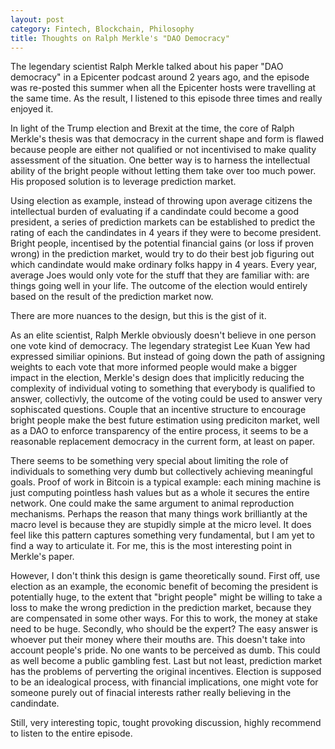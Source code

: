 ```yaml
---
layout: post
category: Fintech, Blockchain, Philosophy
title: Thoughts on Ralph Merkle's "DAO Democracy"
---
```


The legendary scientist Ralph Merkle talked about his paper "DAO democracy" in a Epicenter
podcast around 2 years ago, and the episode was re-posted this summer when all the Epicenter
hosts were travelling at the same time. As the result, I listened to this episode three times
and really enjoyed it.

In light of the Trump election and Brexit at the time, the core of Ralph Merkle's thesis
was that democracy in the current shape and form is flawed because people are either not
qualified or not incentivised to make quality assessment of the situation. One better way is to
harness the intellectual ability of the bright people without letting them take over too much
power. His proposed solution is to leverage prediction market.

Using election as example, instead of throwing upon average citizens the intellectual burden of
evaluating if a candindate could become a good president, a series of prediction markets can be
established to predict the rating of each the candindates in 4 years if they were to become president.
Bright people, incentised by the potential financial gains (or loss if proven wrong) in the
prediction market, would try to do their best job figuring out which candindate would make ordinary
folks happy in 4 years. Every year, average Joes would only vote for the stuff that they are familiar
with: are things going well in your life. The outcome of the election would entirely based
on the result of the prediction market now.

There are more nuances to the design, but this is the gist of it.

As an elite scientist, Ralph Merkle obviously doesn't believe in one person one vote kind of democracy.
The legendary strategist Lee Kuan Yew had expressed similiar opinions. But instead of going down the
path of assigning weights to each vote  that more informed people would make a bigger impact in the
election, Merkle's design does that implicitly reducing the complexity of individual voting to something
that everybody is qualified to answer, collectivly, the outcome of the voting could be used to answer very
sophiscated questions. Couple that an incentive structure to encourage bright people make the best future 
estimation using prediciton market,  well as a DAO to enforce transparency of the entire process, it seems
to be a reasonable replacement democracy in the current form, at least on paper.

There seems to be something very special about limiting the role of individuals to something very dumb but
collectively achieving meaningful goals. Proof of work in Bitcoin is a typical example: each mining machine is
just computing pointless hash values but as a whole it secures the entire network. One could make the same
argument to animal reproduction mechanisms. Perhaps the reason that many things work brilliantly at the macro
level is because they are stupidly simple at the micro level. It does feel like this pattern captures something
very fundamental, but I am yet to find a way to articulate it. For me, this is the most interesting point in
Merkle's paper.

However, I don't think this design is game theoretically sound. First off, use election as an example, the 
economic benefit of becoming the president is potentially huge, to the extent that "bright people" might be
willing to take a loss to make the wrong prediction in the prediction market, because they are compensated 
in some other ways. For this to work, the money at stake need to be huge. Secondly, who should be the expert?
The easy answer is whoever put their money where their mouths are. This doesn't take into account people's
pride. No one wants to be perceived as dumb. This could as well become a public gambling fest. Last but not
least, prediction market has the problems of perverting the original incentives. Election is supposed to be
an idealogical process, with financial implications, one might vote for someone purely out of finacial interests
rather really believing in the candindate.

Still, very interesting topic, tought provoking discussion, highly recommend to listen to the entire episode.
